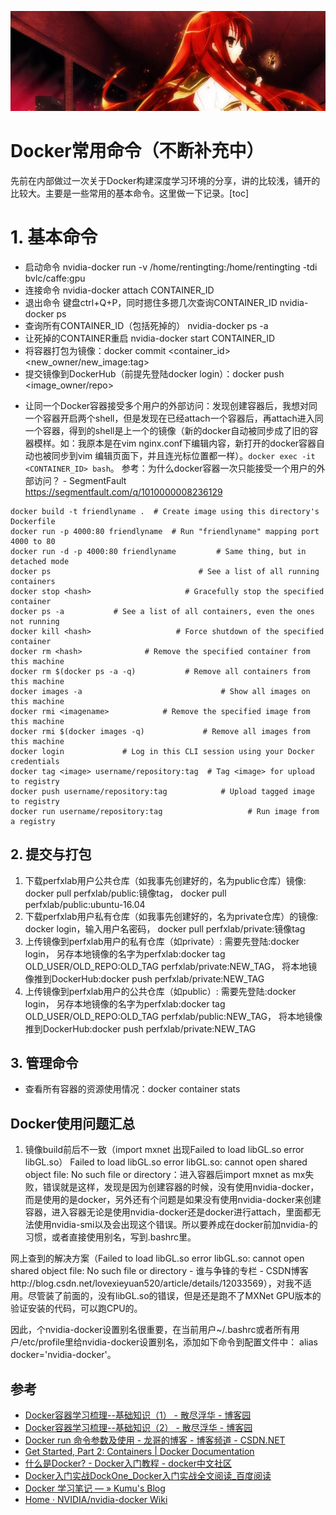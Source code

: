 [![header](../../../assets/header31.jpg)](https://yuenshome.github.io)

# Docker常用命令（不断补充中）

先前在内部做过一次关于Docker构建深度学习环境的分享，讲的比较浅，铺开的比较大。主要是一些常用的基本命令。这里做一下记录。[toc]

# 1. 基本命令
<ul>
	<li>启动命令
nvidia-docker run -v /home/rentingting:/home/rentingting -tdi bvlc/caffe:gpu</li>
	<li>连接命令
nvidia-docker attach CONTAINER_ID</li>
	<li>退出命令
键盘ctrl+Q+P，同时摁住多摁几次查询CONTAINER_ID
nvidia-docker ps</li>
	<li>查询所有CONTAINER_ID（包括死掉的）
nvidia-docker ps -a</li>
	<li>让死掉的CONTAINER重启
nvidia-docker start CONTAINER_ID</li>
	<li>将容器打包为镜像：docker commit &lt;container_id&gt; &lt;new_owner/new_image:tag&gt;</li>
	<li>提交镜像到DockerHub（前提先登陆docker login）：docker push &lt;image_owner/repo&gt;</li>
</ul>

- 让同一个Docker容器接受多个用户的外部访问：发现创建容器后，我想对同一个容器开启两个shell，但是发现在已经attach一个容器后，再attach进入同一个容器，得到的shell是上一个的镜像（新的docker自动被同步成了旧的容器模样。如：我原本是在vim nginx.conf下编辑内容，新打开的docker容器自动也被同步到vim 编辑页面下，并且连光标位置都一样）。`docker exec -it <CONTAINER_ID> bash`。
参考：为什么docker容器一次只能接受一个用户的外部访问？ - SegmentFault
https://segmentfault.com/q/1010000008236129

```shell
docker build -t friendlyname .  # Create image using this directory's Dockerfile
docker run -p 4000:80 friendlyname  # Run "friendlyname" mapping port 4000 to 80
docker run -d -p 4000:80 friendlyname         # Same thing, but in detached mode
docker ps                                 # See a list of all running containers
docker stop <hash>                     # Gracefully stop the specified container
docker ps -a           # See a list of all containers, even the ones not running
docker kill <hash>                   # Force shutdown of the specified container
docker rm <hash>              # Remove the specified container from this machine
docker rm $(docker ps -a -q)           # Remove all containers from this machine
docker images -a                               # Show all images on this machine
docker rmi <imagename>            # Remove the specified image from this machine
docker rmi $(docker images -q)             # Remove all images from this machine
docker login             # Log in this CLI session using your Docker credentials
docker tag <image> username/repository:tag  # Tag <image> for upload to registry
docker push username/repository:tag            # Upload tagged image to registry
docker run username/repository:tag                   # Run image from a registry
```

## 2. 提交与打包

1. 下载perfxlab用户公共仓库（如我事先创建好的，名为public仓库）镜像:
docker pull perfxlab/public:镜像tag，
docker pull perfxlab/public:ubuntu-16.04
2. 下载perfxlab用户私有仓库（如我事先创建好的，名为private仓库）的镜像:
docker login，输入用户名密码，
docker pull perfxlab/private:镜像tag
3. 上传镜像到perfxlab用户的私有仓库（如private）:
需要先登陆:docker login，
另存本地镜像的名字为perfxlab:docker tag OLD_USER/OLD_REPO:OLD_TAG perfxlab/private:NEW_TAG，
将本地镜像推到DockerHub:docker push perfxlab/private:NEW_TAG
4. 上传镜像到perfxlab用户的公共仓库（如public）:
需要先登陆:docker login，
另存本地镜像的名字为perfxlab:docker tag OLD_USER/OLD_REPO:OLD_TAG perfxlab/public:NEW_TAG，
将本地镜像推到DockerHub:docker push perfxlab/private:NEW_TAG

## 3. 管理命令

- 查看所有容器的资源使用情况：docker container stats</li>

## Docker使用问题汇总
1. 镜像build前后不一致（import mxnet 出现Failed to load libGL.so error libGL.so）</h2>
Failed to load libGL.so error libGL.so: cannot open shared object file: No such file or directory：进入容器后import mxnet as mx失败，错误就是这样，发现是因为创建容器的时候，没有使用nvidia-docker，而是使用的是docker，另外还有个问题是如果没有使用nvidia-docker来创建容器，进入容器无论是使用nvidia-docker还是docker进行attach，里面都无法使用nvidia-smi以及会出现这个错误。所以要养成在docker前加nvidia-的习惯，或者直接使用别名，写到.bashrc里。

网上查到的解决方案（Failed to load libGL.so error libGL.so: cannot open shared object file: No such file or directory - 谁与争锋的专栏 - CSDN博客http://blog.csdn.net/lovexieyuan520/article/details/12033569），对我不适用。尽管装了前面的，没有libGL.so的错误，但是还是跑不了MXNet GPU版本的验证安装的代码，可以跑CPU的。

因此，个nvidia-docker设置别名很重要，在当前用户~/.bashrc或者所有用户/etc/profile里给nvidia-docker设置别名，添加如下命令到配置文件中： alias docker='nvidia-docker'。

## 参考

- [Docker容器学习梳理--基础知识（1） - 散尽浮华 - 博客园](http://www.cnblogs.com/kevingrace/p/5252929.html)
- [Docker容器学习梳理--基础知识（2） - 散尽浮华 - 博客园](http://www.cnblogs.com/kevingrace/p/6547616.html)
- [Docker run 命令参数及使用 - 龙哥的博客 - 博客频道 - CSDN.NET](http://blog.csdn.net/alen_xiaoxin/article/details/54694051)
- [Get Started, Part 2: Containers | Docker Documentation](https://docs.docker.com/get-started/part2/)
- [什么是Docker? - Docker入门教程 - docker中文社区](http://www.docker.org.cn/book/docker/what-is-docker-16.html)
- [Docker入门实战DockOne_Docker入门实战全文阅读_百度阅读](https://yuedu.baidu.com/ebook/d817967416fc700abb68fca1?fr=aladdin&key=docker)
- [Docker 学习笔记 — » Kumu's Blog](http://blog.opskumu.com/docker.html)
- [Home · NVIDIA/nvidia-docker Wiki](https://github.com/NVIDIA/nvidia-docker/wiki#quick-start)

